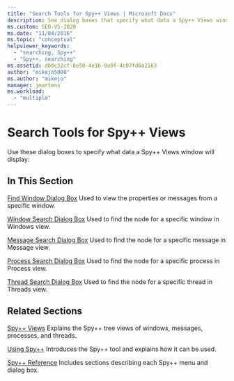 ```yaml
---
title: "Search Tools for Spy++ Views | Microsoft Docs"
description: See dialog boxes that specify what data a Spy++ Views window will display. Dialog boxes include Find Window, Window Search, Message Search, Process Search, and Thread Search.
ms.custom: SEO-VS-2020
ms.date: "11/04/2016"
ms.topic: "conceptual"
helpviewer_keywords:
  - "searching, Spy++"
  - "Spy++, searching"
ms.assetid: db0c32cf-8e50-4e1b-9a9f-4c07fd6a2163
author: "mikejo5000"
ms.author: "mikejo"
manager: jmartens
ms.workload:
  - "multiple"
---
```

# Search Tools for Spy++ Views
Use these dialog boxes to specify what data a Spy++ Views window will display:

## In This Section
 [Find Window Dialog Box](../debugger/find-window-dialog-box.md)
 Used to view the properties or messages from a specific window.

 [Window Search Dialog Box](../debugger/window-search-dialog-box.md)
 Used to find the node for a specific window in Windows view.

 [Message Search Dialog Box](../debugger/message-search-dialog-box.md)
 Used to find the node for a specific message in Message view.

 [Process Search Dialog Box](../debugger/process-search-dialog-box.md)
 Used to find the node for a specific process in Process view.

 [Thread Search Dialog Box](../debugger/thread-search-dialog-box.md)
 Used to find the node for a specific thread in Threads view.

## Related Sections
 [Spy++ Views](../debugger/spy-increment-views.md)
 Explains the Spy++ tree views of windows, messages, processes, and threads.

 [Using Spy++](../debugger/using-spy-increment.md)
 Introduces the Spy++ tool and explains how it can be used.

 [Spy++ Reference](../debugger/spy-increment-reference.md)
 Includes sections describing each Spy++ menu and dialog box.